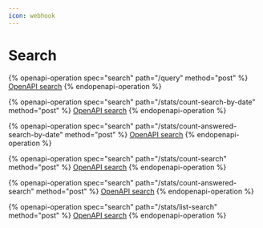 ```yaml
---
icon: webhook
---
```


# Search

{% openapi-operation spec="search" path="/query" method="post" %}
[OpenAPI search](https://gitbook-x-prod-openapi.4401d86825a13bf607936cc3a9f3897a.r2.cloudflarestorage.com/raw/927e5ec06c12db931276585b10dc41290a98d1747119346171505c3bac314ebb.txt?X-Amz-Algorithm=AWS4-HMAC-SHA256&X-Amz-Content-Sha256=UNSIGNED-PAYLOAD&X-Amz-Credential=dce48141f43c0191a2ad043a6888781c%2F20250702%2Fauto%2Fs3%2Faws4_request&X-Amz-Date=20250702T142858Z&X-Amz-Expires=172800&X-Amz-Signature=2f25c2263929ce9762f4b97936d12b779a9c21fb72d43355c29ab8a9f21b7ee1&X-Amz-SignedHeaders=host&x-amz-checksum-mode=ENABLED&x-id=GetObject)
{% endopenapi-operation %}

{% openapi-operation spec="search" path="/stats/count-search-by-date" method="post" %}
[OpenAPI search](https://gitbook-x-prod-openapi.4401d86825a13bf607936cc3a9f3897a.r2.cloudflarestorage.com/raw/927e5ec06c12db931276585b10dc41290a98d1747119346171505c3bac314ebb.txt?X-Amz-Algorithm=AWS4-HMAC-SHA256&X-Amz-Content-Sha256=UNSIGNED-PAYLOAD&X-Amz-Credential=dce48141f43c0191a2ad043a6888781c%2F20250702%2Fauto%2Fs3%2Faws4_request&X-Amz-Date=20250702T142858Z&X-Amz-Expires=172800&X-Amz-Signature=2f25c2263929ce9762f4b97936d12b779a9c21fb72d43355c29ab8a9f21b7ee1&X-Amz-SignedHeaders=host&x-amz-checksum-mode=ENABLED&x-id=GetObject)
{% endopenapi-operation %}

{% openapi-operation spec="search" path="/stats/count-answered-search-by-date" method="post" %}
[OpenAPI search](https://gitbook-x-prod-openapi.4401d86825a13bf607936cc3a9f3897a.r2.cloudflarestorage.com/raw/927e5ec06c12db931276585b10dc41290a98d1747119346171505c3bac314ebb.txt?X-Amz-Algorithm=AWS4-HMAC-SHA256&X-Amz-Content-Sha256=UNSIGNED-PAYLOAD&X-Amz-Credential=dce48141f43c0191a2ad043a6888781c%2F20250702%2Fauto%2Fs3%2Faws4_request&X-Amz-Date=20250702T142858Z&X-Amz-Expires=172800&X-Amz-Signature=2f25c2263929ce9762f4b97936d12b779a9c21fb72d43355c29ab8a9f21b7ee1&X-Amz-SignedHeaders=host&x-amz-checksum-mode=ENABLED&x-id=GetObject)
{% endopenapi-operation %}

{% openapi-operation spec="search" path="/stats/count-search" method="post" %}
[OpenAPI search](https://gitbook-x-prod-openapi.4401d86825a13bf607936cc3a9f3897a.r2.cloudflarestorage.com/raw/927e5ec06c12db931276585b10dc41290a98d1747119346171505c3bac314ebb.txt?X-Amz-Algorithm=AWS4-HMAC-SHA256&X-Amz-Content-Sha256=UNSIGNED-PAYLOAD&X-Amz-Credential=dce48141f43c0191a2ad043a6888781c%2F20250702%2Fauto%2Fs3%2Faws4_request&X-Amz-Date=20250702T142858Z&X-Amz-Expires=172800&X-Amz-Signature=2f25c2263929ce9762f4b97936d12b779a9c21fb72d43355c29ab8a9f21b7ee1&X-Amz-SignedHeaders=host&x-amz-checksum-mode=ENABLED&x-id=GetObject)
{% endopenapi-operation %}

{% openapi-operation spec="search" path="/stats/count-answered-search" method="post" %}
[OpenAPI search](https://gitbook-x-prod-openapi.4401d86825a13bf607936cc3a9f3897a.r2.cloudflarestorage.com/raw/927e5ec06c12db931276585b10dc41290a98d1747119346171505c3bac314ebb.txt?X-Amz-Algorithm=AWS4-HMAC-SHA256&X-Amz-Content-Sha256=UNSIGNED-PAYLOAD&X-Amz-Credential=dce48141f43c0191a2ad043a6888781c%2F20250702%2Fauto%2Fs3%2Faws4_request&X-Amz-Date=20250702T142858Z&X-Amz-Expires=172800&X-Amz-Signature=2f25c2263929ce9762f4b97936d12b779a9c21fb72d43355c29ab8a9f21b7ee1&X-Amz-SignedHeaders=host&x-amz-checksum-mode=ENABLED&x-id=GetObject)
{% endopenapi-operation %}

{% openapi-operation spec="search" path="/stats/list-search" method="post" %}
[OpenAPI search](https://gitbook-x-prod-openapi.4401d86825a13bf607936cc3a9f3897a.r2.cloudflarestorage.com/raw/927e5ec06c12db931276585b10dc41290a98d1747119346171505c3bac314ebb.txt?X-Amz-Algorithm=AWS4-HMAC-SHA256&X-Amz-Content-Sha256=UNSIGNED-PAYLOAD&X-Amz-Credential=dce48141f43c0191a2ad043a6888781c%2F20250702%2Fauto%2Fs3%2Faws4_request&X-Amz-Date=20250702T142858Z&X-Amz-Expires=172800&X-Amz-Signature=2f25c2263929ce9762f4b97936d12b779a9c21fb72d43355c29ab8a9f21b7ee1&X-Amz-SignedHeaders=host&x-amz-checksum-mode=ENABLED&x-id=GetObject)
{% endopenapi-operation %}
